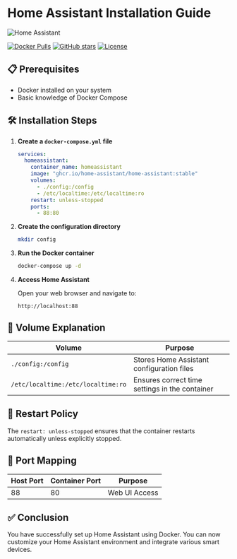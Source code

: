 # Home Assistant Installation Guide
![Home Assistant](https://www.home-assistant.io/images/favicon-50x50.png)

[![Docker Pulls](https://img.shields.io/docker/pulls/homeassistant/home-assistant)](https://hub.docker.com/r/homeassistant/home-assistant)
[![GitHub stars](https://img.shields.io/github/stars/home-assistant/core)](https://github.com/home-assistant/core)
[![License](https://img.shields.io/github/license/home-assistant/core)](https://github.com/home-assistant/core/blob/dev/LICENSE)

## 📋 Prerequisites

- Docker installed on your system
- Basic knowledge of Docker Compose

## 🛠️ Installation Steps

1. **Create a `docker-compose.yml` file**

   ```yaml
   services:
     homeassistant:
       container_name: homeassistant
       image: "ghcr.io/home-assistant/home-assistant:stable"
       volumes:
         - ./config:/config
         - /etc/localtime:/etc/localtime:ro
       restart: unless-stopped
       ports:
         - 88:80
   ```

2. **Create the configuration directory**

   ```bash
   mkdir config
   ```

3. **Run the Docker container**

   ```bash
   docker-compose up -d
   ```

4. **Access Home Assistant**

   Open your web browser and navigate to:
   
   ```
   http://localhost:88
   ```

## 📂 Volume Explanation

| Volume                  | Purpose                                             |
|-----------------|-----------------------------------------------------|
| `./config:/config` | Stores Home Assistant configuration files           |
| `/etc/localtime:/etc/localtime:ro` | Ensures correct time settings in the container |

## 🔄 Restart Policy

The `restart: unless-stopped` ensures that the container restarts automatically unless explicitly stopped.

## 🚪 Port Mapping

| Host Port | Container Port | Purpose |
|-----------|----------------|----------------------|
| 88        | 80             | Web UI Access       |

## ✅ Conclusion

You have successfully set up Home Assistant using Docker. You can now customize your Home Assistant environment and integrate various smart devices.


